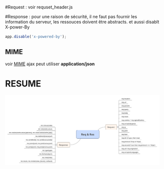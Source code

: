 #Request :
	voir requset_header.js

#Response : 
	pour une raison de sécurité, il ne faut pas fournir les information du serveur, les ressouces doivent être abstracts. 
	et aussi disablt X-power-By

~~~js
app.disable('x-powered-by');
~~~

## MIME
voir [MIME](http://www.iana.org/protocols)
ajax peut utiliser **application/json**

# RESUME

![rr.png](rr.png)





